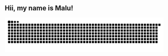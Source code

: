 ## Hii, my name is Malu!

 
  ![Snake animation](https://github.com/malumelo7/malumelo7/blob/output/github-contribution-grid-snake.svg)
 
